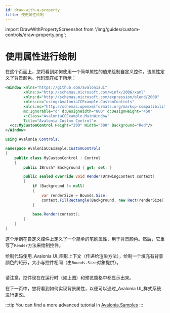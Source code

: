 ```yaml
---
id: draw-with-a-property
title: 使用属性绘制
---
```


import DrawWithPropertyScreenshot from '/img/guides/custom-controls/draw-property.png';

# 使用属性进行绘制

在这个页面上，您将看到如何使用一个简单属性的值来绘制自定义控件，该属性定义了背景颜色。代码现在如下所示：

```xml title='MainWindow.xaml'
<Window xmlns="https://github.com/avaloniaui"
        xmlns:x="http://schemas.microsoft.com/winfx/2006/xaml"
        xmlns:d="http://schemas.microsoft.com/expression/blend/2008"
        xmlns:cc="using:AvaloniaCCExample.CustomControls"
        xmlns:mc="http://schemas.openxmlformats.org/markup-compatibility/2006"
        mc:Ignorable="d" d:DesignWidth="800" d:DesignHeight="450"
        x:Class="AvaloniaCCExample.MainWindow"
        Title="Avalonia Custom Control">
  <cc:MyCustomControl Height="200" Width="300" Background="Red"/>
</Window>

```

```csharp title='MyCustomControl.cs'
using Avalonia.Controls;

namespace AvaloniaCCExample.CustomControls
{
    public class MyCustomControl : Control
    {
        public IBrush? Background { get; set; }

        public sealed override void Render(DrawingContext context)
        {
            if (Background != null)
            {
                var renderSize = Bounds.Size;
                context.FillRectangle(Background, new Rect(renderSize));
            }
            
            base.Render(context);
        }
    }
}
```

这个示例在自定义控件上定义了一个简单的笔刷属性，用于背景颜色。然后，它重写了`Render`方法来绘制控件。

绘制代码使用_Avalonia UI_图形上下文（传递给渲染方法），绘制一个填充有背景颜色的矩形，大小与控件相同（由`Bounds.Size`对象提供）。

<img src={DrawWithPropertyScreenshot} alt=""/>

请注意，控件现在在运行时（如上图）和预览窗格中都显示出来。

在下一页中，您将看到如何实现背景属性，以便可以通过_Avalonia UI_样式系统进行更改。

:::tip
You can find a more advanced tutorial in [Avalonia.Samples](
https://github.com/AvaloniaUI/Avalonia.Samples/tree/main/src/Avalonia.Samples/CustomControls/SnowflakesControlSample)
:::
